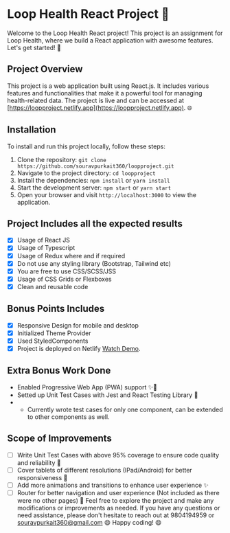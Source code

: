 # Loop Health React Project 🚀

Welcome to the Loop Health React project! This project is an assignment for Loop Health, where we build a React application with awesome features. Let's get started! 🎉

## Project Overview

This project is a web application built using React.js. It includes various features and functionalities that make it a powerful tool for managing health-related data. The project is live and can be accessed at [https://loopproject.netlify.app](https://loopproject.netlify.app). 🌐

## Installation

To install and run this project locally, follow these steps:

1. Clone the repository: `git clone https://github.com/souravpurkait360/loopproject.git`
2. Navigate to the project directory: `cd loopproject`
3. Install the dependencies: `npm install` or `yarn install`
4. Start the development server: `npm start` or `yarn start`
5. Open your browser and visit `http://localhost:3000` to view the application.

## Project Includes all the expected results

- [x] Usage of React JS
- [x] Usage of Typescript
- [x] Usage of Redux where and if required
- [x] Do not use any styling library (Bootstrap, Tailwind etc)
- [x] You are free to use CSS/SCSS/JSS
- [x] Usage of CSS Grids or Flexboxes
- [x] Clean and reusable code

## Bonus Points Includes

- [x] Responsive Design for mobile and desktop
- [x] Initialized Theme Provider
- [x] Used StyledComponents 
- [x] Project is deployed on Netlify [Watch Demo](https://loopproject.netlify.app).

## Extra Bonus Work Done

- Enabled Progressive Web App (PWA) support ✨📱
- Setted up Unit Test Cases with Jest and React Testing Library 🧪
- - Currently wrote test cases for only one component, can be extended to other components as well.

## Scope of Improvements
- [ ] Write Unit Test Cases with above 95% coverage to ensure code quality and reliability 🧪 
- [ ] Cover tablets of different resolutions (IPad/Android) for better responsiveness 📱
- [ ] Add more animations and transitions to enhance user experience ✨
- [ ] Router for better navigation and user experience (Not included as there were no other pages) 🚀 
Feel free to explore the project and make any modifications or improvements as needed. If you have any questions or need assistance, please don't hesitate to reach out at 9804194959 or souravpurkait360@gmail.com 😄 Happy coding! 😄